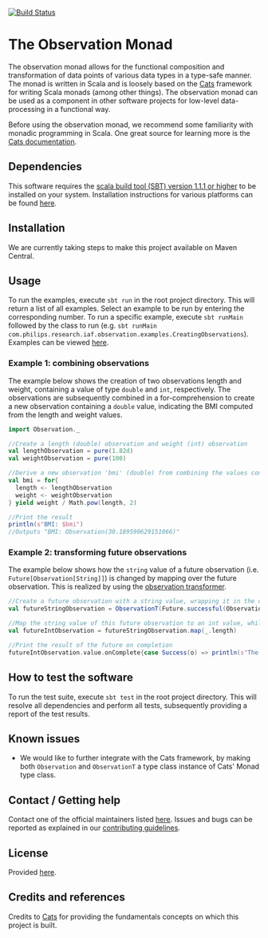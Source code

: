 [![Build Status](https://travis-ci.com/philips-software/iaf-observation.svg?branch=master)](https://travis-ci.com/philips-software/iaf-observation)

The Observation Monad
======

The observation monad allows for the functional composition and transformation of data points of various data types in a type-safe manner. The monad is written in Scala and is loosely based on the [Cats](https://typelevel.org/cats) framework for writing Scala monads (among other things). The observation monad can be used as a component in other software projects for low-level data-processing in a functional way.

Before using the observation monad, we recommend some familiarity with monadic programming in Scala. One great source for learning more is the [Cats documentation](https://typelevel.org/cats/typeclasses/monad.html).

## Dependencies

This software requires the [scala build tool (SBT) version 1.1.1 or higher](http://www.scala-sbt.org/) to be installed on your system. Installation instructions for various platforms can be found [here](https://www.scala-sbt.org/1.0/docs/Setup.html).

## Installation

We are currently taking steps to make this project available on Maven Central.

## Usage

To run the examples, execute `sbt run` in the root project directory. This will return a list of all examples. Select an example to be run by entering the corresponding number. To run a specific example, execute `sbt runMain` followed by the class to run (e.g. `sbt runMain com.philips.research.iaf.observation.examples.CreatingObservations`). Examples can be viewed [here](src/main/scala/com/philips/research/iaf/observation/examples).

### Example 1: combining observations

The example below shows the creation of two observations length and weight, containing a value of type `double` and `int`, respectively. The observations are subsequently combined in a for-comprehension to create a new observation containing a `double` value, indicating the BMI computed from the length and weight values.

```scala
import Observation._

//Create a length (double) observation and weight (int) observation
val lengthObservation = pure(1.82d)
val weightObservation = pure(100)

//Derive a new observation 'bmi' (double) from combining the values contained in the previous two observations
val bmi = for{
  length <- lengthObservation
  weight <- weightObservation
} yield weight / Math.pow(length, 2)

//Print the result
println(s"BMI: $bmi")
//Outputs "BMI: Observation(30.189590629151066)"
```

### Example 2: transforming future observations

The example below shows how the `string` value of a future observation (i.e. `Future[Observation[String]]`) is changed by mapping over the future observation. This is realized by using the [observation transformer](src/main/scala/com/philips/research/iaf/observation/ObservationT.scala).

```scala
//Create a future observation with a string value, wrapping it in the observation transformer
val futureStringObservation = ObservationT(Future.successful(Observation.pure("hi!")))

//Map the string value of this future observation to an int value, while preserving the context of the future observation
val futureIntObservation = futureStringObservation.map(_.length)

//Print the result of the future on completion
futureIntObservation.value.onComplete{case Success(o) => println(s"The future observation completed with result: $o")}
```

## How to test the software

To run the test suite, execute `sbt test` in the root project directory. This will resolve all dependencies and perform all tests, subsequently providing a report of the test results.

## Known issues

- We would like to further integrate with the Cats framework, by making both `Observation` and `ObservationT` a type class instance of Cats' Monad type class.

## Contact / Getting help

Contact one of the official maintainers listed [here](MAINTAINERS.md). Issues and bugs can be reported as explained in our [contributing guidelines](CONTRIBUTING.md).

## License

Provided [here](LICENSE.md).

## Credits and references

Credits to [Cats](https://typelevel.org/cats/) for providing the fundamentals concepts on which this project is built.
